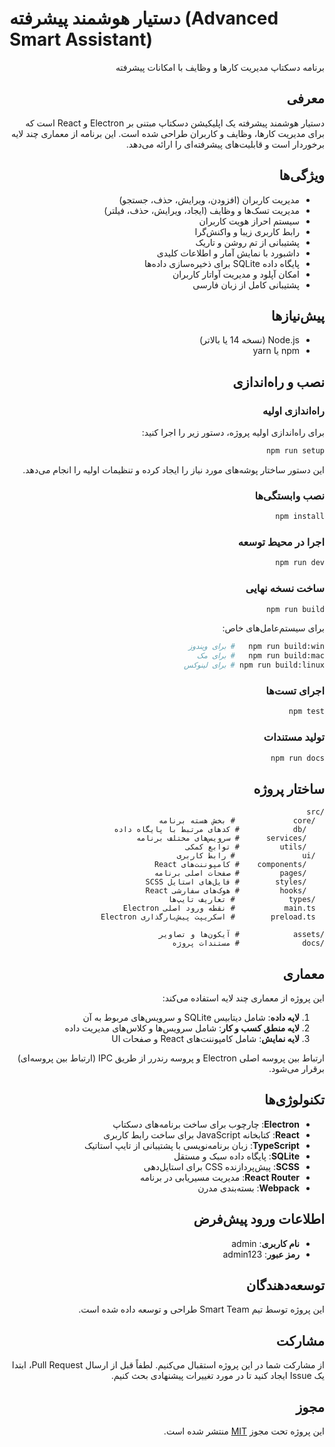 # دستیار هوشمند پیشرفته (Advanced Smart Assistant)

<div dir="rtl">

برنامه دسکتاپ مدیریت کارها و وظایف با امکانات پیشرفته

## معرفی

دستیار هوشمند پیشرفته یک اپلیکیشن دسکتاپ مبتنی بر Electron و React است که برای مدیریت کارها، وظایف و کاربران طراحی شده است. این برنامه از معماری چند لایه برخوردار است و قابلیت‌های پیشرفته‌ای را ارائه می‌دهد.

## ویژگی‌ها

- مدیریت کاربران (افزودن، ویرایش، حذف، جستجو)
- مدیریت تسک‌ها و وظایف (ایجاد، ویرایش، حذف، فیلتر)
- سیستم احراز هویت کاربران
- رابط کاربری زیبا و واکنش‌گرا
- پشتیبانی از تم روشن و تاریک
- داشبورد با نمایش آمار و اطلاعات کلیدی
- پایگاه داده SQLite برای ذخیره‌سازی داده‌ها
- امکان آپلود و مدیریت آواتار کاربران
- پشتیبانی کامل از زبان فارسی

## پیش‌نیازها

- Node.js (نسخه 14 یا بالاتر)
- npm یا yarn

## نصب و راه‌اندازی

### راه‌اندازی اولیه

برای راه‌اندازی اولیه پروژه، دستور زیر را اجرا کنید:

```bash
npm run setup
```

این دستور ساختار پوشه‌های مورد نیاز را ایجاد کرده و تنظیمات اولیه را انجام می‌دهد.

### نصب وابستگی‌ها

```bash
npm install
```

### اجرا در محیط توسعه

```bash
npm run dev
```

### ساخت نسخه نهایی

```bash
npm run build
```

برای سیستم‌عامل‌های خاص:

```bash
npm run build:win   # برای ویندوز
npm run build:mac   # برای مک
npm run build:linux # برای لینوکس
```

### اجرای تست‌ها

```bash
npm test
```

### تولید مستندات

```bash
npm run docs
```

## ساختار پروژه

```
/src
  /core             # بخش هسته برنامه
    /db            # کدهای مرتبط با پایگاه داده
    /services      # سرویس‌های مختلف برنامه
    /utils         # توابع کمکی
  /ui               # رابط کاربری
    /components    # کامپوننت‌های React
    /pages         # صفحات اصلی برنامه
    /styles        # فایل‌های استایل SCSS
    /hooks         # هوک‌های سفارشی React
  /types            # تعاریف تایپ‌ها
  main.ts           # نقطه ورود اصلی Electron
  preload.ts        # اسکریپت پیش‌بارگذاری Electron
  
/assets            # آیکون‌ها و تصاویر
/docs              # مستندات پروژه
```

## معماری

این پروژه از معماری چند لایه استفاده می‌کند:

1. **لایه داده**: شامل دیتابیس SQLite و سرویس‌های مربوط به آن
2. **لایه منطق کسب و کار**: شامل سرویس‌ها و کلاس‌های مدیریت داده
3. **لایه نمایش**: شامل کامپوننت‌های React و صفحات UI

ارتباط بین پروسه اصلی Electron و پروسه رندرر از طریق IPC (ارتباط بین پروسه‌ای) برقرار می‌شود.

## تکنولوژی‌ها

- **Electron**: چارچوب برای ساخت برنامه‌های دسکتاپ
- **React**: کتابخانه JavaScript برای ساخت رابط کاربری
- **TypeScript**: زبان برنامه‌نویسی با پشتیبانی از تایپ استاتیک
- **SQLite**: پایگاه داده سبک و مستقل
- **SCSS**: پیش‌پردازنده CSS برای استایل‌دهی
- **React Router**: مدیریت مسیریابی در برنامه
- **Webpack**: بسته‌بندی مدرن

## اطلاعات ورود پیش‌فرض

- **نام کاربری**: admin
- **رمز عبور**: admin123

## توسعه‌دهندگان

این پروژه توسط تیم Smart Team طراحی و توسعه داده شده است.

## مشارکت

از مشارکت شما در این پروژه استقبال می‌کنیم. لطفاً قبل از ارسال Pull Request، ابتدا یک Issue ایجاد کنید تا در مورد تغییرات پیشنهادی بحث کنیم.

## مجوز

این پروژه تحت مجوز [MIT](LICENSE) منتشر شده است.

</div> 